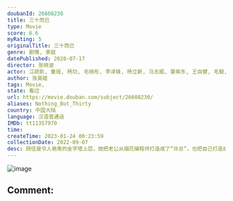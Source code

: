 ```yaml
---
doubanId: 26608230
title: 三十而已
type: Movie
score: 6.6
myRating: 5
originalTitle: 三十而已
genre: 剧情, 家庭
datePublished: 2020-07-17
director: 张晓波
actor: 江疏影, 童瑶, 杨玏, 毛晓彤, 李泽锋, 杨立新, 马志威, 晏紫东, 王自健, 毛毅, 周澄奥, 高海宁, 张月, 陈天雨, 宋哲为, 关晓彤, 卜冠今, 李庚希, 董思怡, 吴冕, 徐敏, 田岷, 蔡纲, 江柏萱, 戴娇倩, 杨新鸣, 红花, 柳珊, 贾顺治, 余骁睿, 康可人, 杨雨婷, 杨琼, 张彤, 上官瞳, 田瑞, 蔡蝶, 韩姝妹, 蒋昌建, 郑晓钟, 傅淼, 田依桐, 卫莱, 张书弘, 谢承颖, 杨柳青, 白茹, 罗俪馨, 尹菲菲, 茹天, 王潇淇, 王仁君, 大力, 张静静, 艾佳妮, 金晖, 张璐瑶, 徐晟, 徐风, 赵千紫, 王箫淇, 冯悠苒, 王坤, 刘旬
author: 张英姬
tags: Movie, 
state: 看过
url: https://movie.douban.com/subject/26608230/
aliases: Nothing_But_Thirty
country: 中国大陆
language: 汉语普通话
IMDb: tt11357970
time: 
createTime: 2023-01-24 00:23:59
collectionDate: 2022-09-07
desc: 顾佳是令人艳羡的金字塔上层，她把老公从烟花编程师打造成了“许总”，也把自己打造成了里外一把手的全职太太。然而当这个家有了入侵者，顾佳没有逃避。王漫妮则是特立独行的叛逆者，深信自己既有颜值又有脑子，永远...
---
```


![image](p2614081670.jpg)

Comment: 
---

